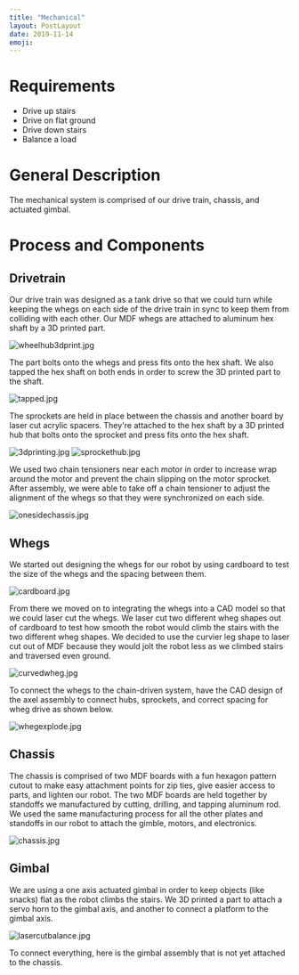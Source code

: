 ```yaml
---
title: "Mechanical"
layout: PostLayout
date: 2019-11-14
emoji:
---
```

# Requirements
* Drive up stairs
* Drive on flat ground
* Drive down stairs
* Balance a load

# General Description
The mechanical system is comprised of our drive train, chassis, and actuated gimbal.

# Process and Components
## Drivetrain
Our drive train was designed as a tank drive so that we could turn while keeping the whegs on each side of the drive train in sync to keep them from colliding with each other. Our MDF whegs are attached to aluminum hex shaft by a 3D printed part.

![wheelhub3dprint.jpg](./wheelhub3dprint.jpg)

The part bolts onto the whegs and press fits onto the hex shaft. We also tapped the hex shaft on both ends in order to screw the 3D printed part to the shaft.

![tapped.jpg](./tapped.jpg)

The sprockets are held in place between the chassis and another board by laser cut acrylic spacers. They're attached to the hex shaft by a 3D printed hub that bolts onto the sprocket and press fits onto the hex shaft.

![3dprinting.jpg](./3dprinting.jpg)
![sprockethub.jpg](./sprockethub.jpg)

We used two chain tensioners near each motor in order to increase wrap around the motor and prevent the chain slipping on the motor sprocket. After assembly, we were able to take off a chain tensioner to adjust the alignment of the whegs so that they were synchronized on each side.

![onesidechassis.jpg](./onesidechassis.jpg)

## Whegs
We started out designing the whegs for our robot by using cardboard to test the size of the whegs and the spacing between them.

![cardboard.jpg](./cardboard.jpg)

From there we moved on to integrating the whegs into a CAD model so that we could laser cut the whegs. We laser cut two different wheg shapes out of cardboard to test how smooth the robot would climb the stairs with the two different wheg shapes. We decided to use the curvier leg shape to laser cut out of MDF because they would jolt the robot less as we climbed stairs and traversed even ground.

![curvedwheg.jpg](./curvedwheg.jpg)

To connect the whegs to the chain-driven system, have the CAD design of the axel assembly to connect hubs, sprockets, and correct spacing for wheg drive as shown below.

![whegexplode.jpg](./whegexplode.jpg)

## Chassis
The chassis is comprised of two MDF boards with a fun hexagon pattern cutout to make easy attachment points for zip ties, give easier access to parts, and lighten our robot. The two MDF boards are held together by standoffs we manufactured by cutting, drilling, and tapping aluminum rod. We used the same manufacturing process for all the other plates and standoffs in our robot to attach the gimble, motors, and electronics.

![chassis.jpg](./chassis.jpg)


## Gimbal
We are using a one axis actuated gimbal in order to keep objects (like snacks) flat as the robot climbs the stairs. We 3D printed a part to attach a servo horn to the gimbal axis, and another to connect a platform to the gimbal axis.

![lasercutbalance.jpg](./lasercutbalance.jpg)

To connect everything, here is the gimbal assembly that is not yet attached to the chassis.